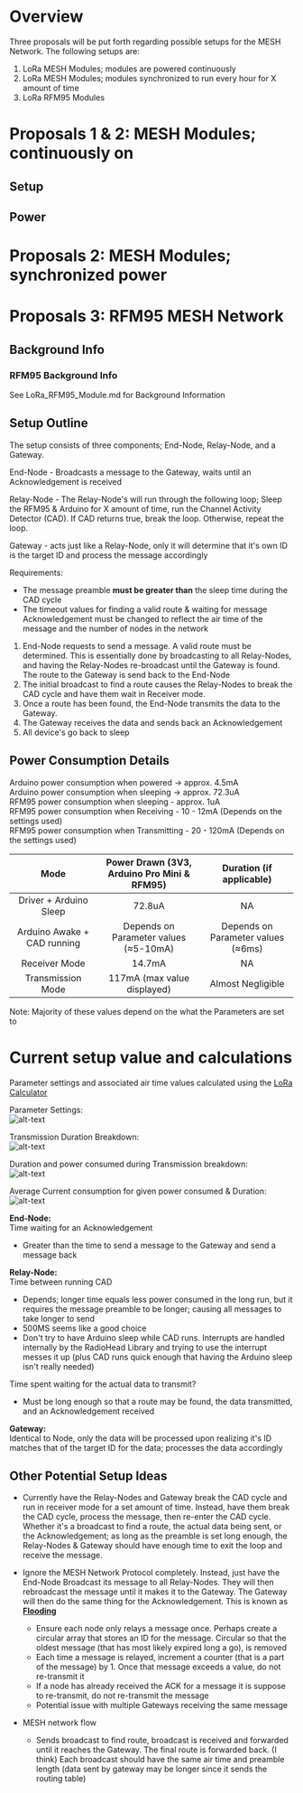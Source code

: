 # Overview
Three proposals will be put forth regarding possible setups for the MESH Network. The following setups are:
1. LoRa MESH Modules; modules are powered continuously
2. LoRa MESH Modules; modules synchronized to run every hour for X amount of time
3. LoRa RFM95 Modules


# Proposals 1 & 2: MESH Modules; continuously on
## Setup


## Power


# Proposals 2: MESH Modules; synchronized power


# Proposals 3: RFM95 MESH Network
## Background Info
### RFM95 Background Info
See LoRa_RFM95_Module.md for Background Information


## Setup Outline

The setup consists of three components; End-Node, Relay-Node, and a Gateway. 

End-Node - Broadcasts a message to the Gateway, waits until an Acknowledgement is received

Relay-Node - The Relay-Node's will run through the following loop; Sleep the RFM95 & Arduino for X amount of time, run the Channel Activity Detector (CAD). If CAD returns true, break the loop. Otherwise, repeat the loop.

Gateway - acts just like a Relay-Node, only it will determine that it's own ID is the target ID and process the message accordingly

Requirements:
* The message preamble **must be greater than** the sleep time during the CAD cycle
* The timeout values for finding a valid route & waiting for message Acknowledgement must be changed to reflect the air time of the message and the number of nodes in the network

1. End-Node requests to send a message. A valid route must be determined. This is essentially done by broadcasting to all Relay-Nodes, and having the Relay-Nodes re-broadcast until the Gateway is found. The route to the Gateway is send back to the End-Node
2. The initial broadcast to find a route causes the Relay-Nodes to break the CAD cycle and have them wait in Receiver mode.
3. Once a route has been found, the End-Node transmits the data to the Gateway.
4. The Gateway receives the data and sends back an Acknowledgement
5. All device's go back to sleep


## Power Consumption Details

Arduino power consumption when powered -> approx. 4.5mA  
Arduino power consumption when sleeping -> approx. 72.3uA  
RFM95 power consumption when sleeping - approx. 1uA  
RFM95 power consumption when Receiving - 10 - 12mA (Depends on the settings used)  
RFM95 power consumption when Transmitting - 20 - 120mA (Depends on the settings used)  


| Mode  | Power Drawn (3V3, Arduino Pro Mini & RFM95)  | Duration (if applicable) |
|:-----:|:--------------------------------------------:|:------------------------:|
| Driver + Arduino Sleep | 72.8uA | NA |
| Arduino Awake + CAD running | Depends on Parameter values (≈5-10mA) | Depends on Parameter values (≈6ms) |
| Receiver Mode | 14.7mA | NA |
|Transmission Mode | 117mA (max value displayed) | Almost Negligible |

Note: Majority of these values depend on the what the Parameters are set to

# Current setup value and calculations

Parameter settings and associated air time values calculated using the [LoRa Calculator][LoRa Calculator]  

Parameter Settings:  
![alt-text][Parameter Settings]

Transmission Duration Breakdown:  
![alt-text][Setup Runtime]

Duration and power consumed during Transmission breakdown:  
![alt-text][Phase, duration, and power consumed]

Average Current consumption for given power consumed & Duration:  
![alt-text][Current Calculations]

**End-Node:**  
Time waiting for an Acknowledgement
* Greater than the time to send a message to the Gateway and send a message back

**Relay-Node:**  
Time between running CAD
* Depends; longer time equals less power consumed in the long run, but it requires the message preamble to be longer; causing all messages to take longer to send
* 500MS seems like a good choice
* Don't try to have Arduino sleep while CAD runs. Interrupts are handled internally by the RadioHead Library and trying to use the interrupt messes it up (plus CAD runs quick enough that having the Arduino sleep isn't really needed)


Time spent waiting for the actual data to transmit?
* Must be long enough so that a route may be found, the data transmitted, and an Acknowledgement received


**Gateway:**  
Identical to Node, only the data will be processed upon realizing it's ID matches that of the target ID for the data; processes the data accordingly


## Other Potential Setup Ideas


* Currently have the Relay-Nodes and Gateway break the CAD cycle and run in receiver mode for a set amount of time. Instead, have them break the CAD cycle, process the message, then re-enter the CAD cycle. Whether it's a broadcast to find a route, the actual data being sent, or the Acknowledgement; as long as the preamble is set long enough, the Relay-Nodes & Gateway should have enough time to exit the loop and receive the message.

* Ignore the MESH Network Protocol completely. Instead, just have the End-Node Broadcast its message to all Relay-Nodes. They will then rebroadcast the message until it makes it to the Gateway. The Gateway will then do the same thing for the Acknowledgement. This is known as **[Flooding][Flooding]**
	* Ensure each node only relays a message once. Perhaps create a circular array that stores an ID for the message. Circular so that the oldest message (that has most likely expired long a go), is removed
	* Each time a message is relayed, increment a counter (that is a part of the message) by 1. Once that message exceeds a value, do not re-transmit it
	* If a node has already received the ACK for a message it is suppose to re-transmit, do not re-transmit the message
	* Potential issue with multiple Gateways receiving the same message	

* MESH network flow
	* Sends broadcast to find route, broadcast is received and forwarded until it reaches the Gateway. The final route is forwarded back. (I think) Each broadcast should have the same air time and preamble length (data sent by gateway may be longer since it sends the routing table)




[LoRa Calculator]:https://www.loratools.nl/#/airtime


[Phase, duration, and power consumed]:https://i.ibb.co/7tL8Mkz/Phase-duration-and-power-consumed.png
[Setup Runtime]:https://i.ibb.co/XSy0sHY/Setup-Runtime.png
[Current Calculations]: https://i.ibb.co/hMd9f9M/Current-Calculations.png
[Parameter Settings]: https://i.ibb.co/hHT9zHZ/Parameter-Settings.png

[Flooding]:https://en.wikipedia.org/wiki/Flooding_(computer_networking)